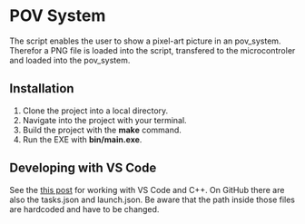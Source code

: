# POV System

The script enables the user to show a pixel-art picture in an pov_system.
Therefor a PNG file is loaded into the script, transfered to the microcontroler and loaded into the pov_system.

## Installation
1. Clone the project into a local directory.
2. Navigate into the project with your terminal.
3. Build the project with the **make** command.
4. Run the EXE with **bin/main.exe**. 

## Developing with VS Code
See the [this post](https://dev.to/talhabalaj/setup-visual-studio-code-for-multi-file-c-projects-1jpi) for working with VS Code and C++.
On GitHub there are also the tasks.json and launch.json. Be aware that the path inside those files are hardcoded and have to be changed.